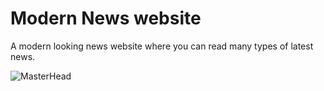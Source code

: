 # Modern News website
A modern looking news website where you can read many types of latest news. 

![MasterHead](https://www.pixelmattic.com/wp-content/uploads/2021/03/image2-1024x581.png)
